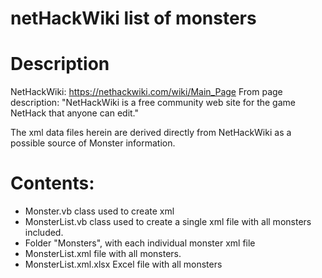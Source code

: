 # netHackWiki list of monsters

# Description

NetHackWiki: https://nethackwiki.com/wiki/Main_Page
From page description: "NetHackWiki is a free community web site for the game NetHack that anyone can edit."

The xml data files herein are derived directly from NetHackWiki as a possible source of Monster information.

# Contents:

* Monster.vb class used to create xml
* MonsterList.vb class used to create a single xml file with all monsters included.
* Folder "Monsters", with each individual monster xml file
* MonsterList.xml file with all monsters.
* MonsterList.xml.xlsx Excel file with all monsters
